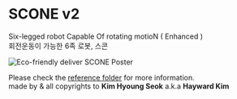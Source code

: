 # SCONE v2
Six-legged robot Capable Of rotating motioN ( Enhanced )  
회전운동이 가능한 6족 로봇, 스콘

![Eco-friendly deliver SCONE Poster](./references/Eco-friendly%20deliver%20SCONE%20Poster.jpg)

Please check the [reference folder](./references/) for more information.  
made by & all copyrights to **Kim Hyoung Seok** a.k.a **Hayward Kim**